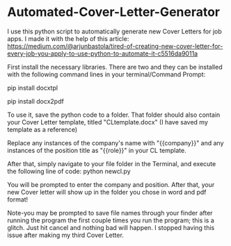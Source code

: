 # Automated-Cover-Letter-Generator
I use this python script to automatically generate new Cover Letters for job apps. I made it with the help of this article: https://medium.com/@arjunbastola/tired-of-creating-new-cover-letter-for-every-job-you-apply-to-use-python-to-automate-it-c5516da9011a

First install the necessary libraries. There are two and they can be installed with the following command lines in your terminal/Command Prompt:

pip install docxtpl

pip install docx2pdf


To use it, save the python code to a folder. That folder should also contain your Cover Letter template, titled "CLtemplate.docx" (I have saved my template as a reference)

Replace any instances of the company's name with "{{company}}" and any instances of the position title as "{{role}}" in your CL template.

After that, simply navigate to your file folder in the Terminal, and execute the following line of code:
python newcl.py

You will be prompted to enter the company and position. After that, your new Cover letter will show up in the folder you chose in word and pdf format!

Note-you may be prompted to save file names through your finder after running the program the first couple times you run the program; this is a glitch. Just hit cancel and nothing bad will happen. I stopped having this issue after making my third Cover Letter.



